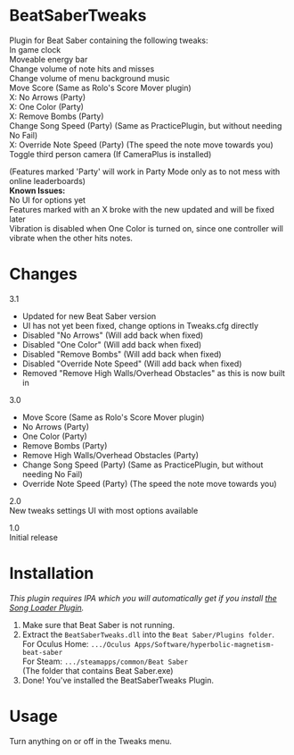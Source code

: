# BeatSaberTweaks
Plugin for Beat Saber containing the following tweaks:  
In game clock  
Moveable energy bar  
Change volume of note hits and misses  
Change volume of menu background music  
Move Score (Same as Rolo's Score Mover plugin)  
X: No Arrows (Party)  
X: One Color (Party)  
X: Remove Bombs (Party)  
Change Song Speed (Party) (Same as PracticePlugin, but without needing No Fail)  
X: Override Note Speed (Party) (The speed the note move towards you)  
Toggle third person camera (If CameraPlus is installed)  

(Features marked 'Party' will work in Party Mode only as to not mess with online leaderboards)  
**Known Issues:**  
No UI for options yet  
Features marked with an X broke with the new updated and will be fixed later  
Vibration is disabled when One Color is turned on, since one controller will vibrate when the other hits notes.  

# Changes  
3.1  
- Updated for new Beat Saber version  
- UI has not yet been fixed, change options in Tweaks.cfg directly  
- Disabled "No Arrows" (Will add back when fixed)  
- Disabled "One Color"  (Will add back when fixed)  
- Disabled "Remove Bombs"  (Will add back when fixed)  
- Disabled "Override Note Speed" (Will add back when fixed)
- Removed "Remove High Walls/Overhead Obstacles" as this is now built in

3.0
- Move Score (Same as Rolo's Score Mover plugin)  
- No Arrows (Party)  
- One Color (Party)  
- Remove Bombs (Party)  
- Remove High Walls/Overhead Obstacles (Party)  
- Change Song Speed (Party) (Same as PracticePlugin, but without needing No Fail)  
- Override Note Speed (Party) (The speed the note move towards you)  
	
2.0  
New tweaks settings UI with most options available

1.0  
Initial release 

# Installation
*This plugin requires IPA which you will automatically get if you install [the Song Loader Plugin](https://github.com/xyonico/BeatSaberSongInjector/releases).*

1. Make sure that Beat Saber is not running.
2. Extract the `BeatSaberTweaks.dll` into the `Beat Saber/Plugins folder`.  
	For Oculus Home: `.../Oculus Apps/Software/hyperbolic-magnetism-beat-saber`  
	For Steam: `.../steamapps/common/Beat Saber`  
		(The folder that contains Beat Saber.exe)
4. Done! You've installed the BeatSaberTweaks Plugin.

# Usage
Turn anything on or off in the Tweaks menu.